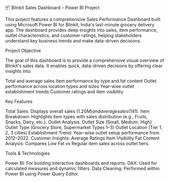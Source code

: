📦 Blinkit Sales Dashboard – Power BI Project

This project features a comprehensive Sales Performance Dashboard built using Microsoft Power BI for Blinkit, India's last-minute grocery delivery app. The dashboard provides deep insights into sales, item performance, outlet characteristics, and customer ratings, helping stakeholders understand key business trends and make data-driven decisions.





Project Objective

The goal of this dashboard is to provide a comprehensive visual overview of Blinkit's sales data. It enables quick, data-driven decisions by offering clear insights into:

  Total and average sales
  Item performance by type and fat content
  Outlet performance across location types and sizes
  Year-wise outlet establishment trends
  Customer ratings and item visibility





 Key Features
 
   Total Sales: Displays overall sales ($1.20M) and average sales ($141).
   Item Breakdown: Highlights item types with sales distribution (e.g., Fruits, Snacks, Dairy, etc.).
   Outlet Analysis:
          Outlet Size (Small, Medium, High)
          Outlet Type (Grocery Store, Supermarket Types 1–3)
          Outlet Location (Tier 1, 2, 3 cities)
  Establishment Trend: Year-wise outlet setup performance from 2012–2022.
          Customer Insights:
          Average Ratings
          Item Visibility
  Fat Content Analysis: Compares Low Fat vs Regular item sales across outlet tiers.





  Tools & Technologies
  
   Power BI: For building interactive dashboards and reports.
   DAX: Used for calculated measures and dynamic filters.
   Data Cleaning: Performed within Power BI using Power Query Editor.
